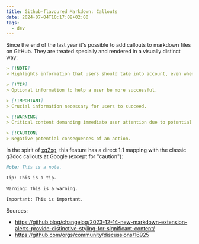 ```yaml
---
title: Github-flavoured Markdown: Callouts
date: 2024-07-04T10:17:08+02:00
tags:
  - dev
---
```


Since the end of the last year it's possible to add callouts to markdown files
on GitHub. They are treated specially and rendered in a visually distinct way:

```md
> [!NOTE]
> Highlights information that users should take into account, even when skimming.

> [!TIP]
> Optional information to help a user be more successful.

> [!IMPORTANT]
> Crucial information necessary for users to succeed.

> [!WARNING]
> Critical content demanding immediate user attention due to potential risks.

> [!CAUTION]
> Negative potential consequences of an action.
```

In the spirit of [xg2xg](https://github.com/jhuangtw/xg2xg), this feature has a
direct 1:1 mapping with the classic g3doc callouts at Google (except for
"caution"):

```md
Note: This is a note.

Tip: This is a tip.

Warning: This is a warning.

Important: This is important.
```

Sources:

- https://github.blog/changelog/2023-12-14-new-markdown-extension-alerts-provide-distinctive-styling-for-significant-content/
- https://github.com/orgs/community/discussions/16925

<!--more-->
